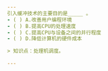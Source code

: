 ```yaml
---
引入缓冲技术的主要目的是_____ 。
- ( ) A.改善用户编程环境 
- ( ) B.提高CPU的处理速度 
- ( ) C.提高CPU与设备之间的并行程度 
- ( ) D.降低计算机的硬件成本

> 知识点：处理机调度。

---
```

